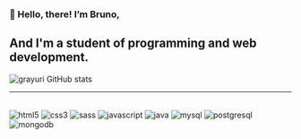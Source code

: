 ### 👋 Hello, there! I’m Bruno,
## And I'm a student of programming and web development.

![grayuri GitHub stats](https://github-readme-stats.vercel.app/api?username=grayuri&theme=dark&show_icons=true)

---

<div style={display: inline-block}> <br/>
  <img align="center" alt="html5" src="https://img.shields.io/badge/HTML5-E34F26?style=for-the-badge&logo=html5&logoColor=white)" />
  <img align="center" alt="css3" src="https://img.shields.io/badge/CSS3-1572B6?style=for-the-badge&logo=css3&logoColor=white)" />
  <img align="center" alt="sass" src="https://img.shields.io/badge/Sass-CC6699?style=for-the-badge&logo=sass&logoColor=white)" />
  <img align="center" alt="javascript" src="https://img.shields.io/badge/JavaScript-F7DF1E?style=for-the-badge&logo=javascript&logoColor=black)" />
  <img align="center" alt="java" src="https://img.shields.io/badge/Java-ED8B00?style=for-the-badge&logo=openjdk&logoColor=white)" />
  <img align="center" alt="mysql" src="https://img.shields.io/badge/MySQL-00000F?style=for-the-badge&logo=mysql&logoColor=white)" />
  <img align="center" alt="postgresql" src="https://img.shields.io/badge/PostgreSQL-316192?style=for-the-badge&logo=postgresql&logoColor=white)" />
  <img align="center" alt="mongodb" src="https://img.shields.io/badge/MongoDB-4EA94B?style=for-the-badge&logo=mongodb&logoColor=white)" />
</div>
